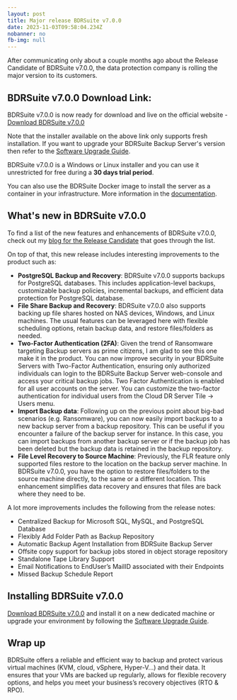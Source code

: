 ```yaml
---
layout: post
title: Major release BDRSuite v7.0.0
date: 2023-11-03T09:58:04.234Z
nobanner: no
fb-img: null
---
```

After communicating only about a couple months ago about the Release Candidate of BDRSuite v7.0.0, the data protection company is rolling the major version to its customers. 

## BDRSuite v7.0.0 Download Link:

BDRSuite v7.0.0 is now ready for download and live on the official website - [Download BDRSuite v7.0.0](https://www.bdrsuite.com/vembu-bdr-suite-download/)

Note that the installer available on the above link only supports fresh installation. If you want to upgrade your BDRSuite Backup Server's version then refer to the [Software Upgrade Guide](https://www.bdrsuite.com/pdf/release-notes/vembu-bdr-automatic-software-update.pdf).

BDRSuite v7.0.0 is a Windows or Linux installer and you can use it unrestricted for free during a **30 days trial period**.

You can also use the BDRSuite Docker image to install the server as a container in your infrastructure. More information in the [documentation](https://www.bdrsuite.com/guide/vembu-bdr-suite/7-0/en/container-deployment.html).

## What's new in BDRSuite v7.0.0

To find a list of the new features and enhancements of BDRSuite v7.0.0, check out my [blog for the Release Candidate](./2023-08-28-bdrsuite-v7.0.0-RC-major-prerelease.md) that goes through the list.

On top of that, this new release includes interesting improvements to the product such as:

- **PostgreSQL Backup and Recovery**: BDRSuite v7.0.0 supports backups for PostgreSQL databases. This includes application-level backups, customizable backup policies, incremental backups, and efficient data protection for PostgreSQL database.
- **File Share Backup and Recovery**: BDRSuite v7.0.0 also supports backing up file shares hosted on NAS devices, Windows, and Linux machines. The usual features can be leveraged here with flexible scheduling options, retain backup data, and restore files/folders as needed.
- **Two-Factor Authentication (2FA)**: Given the trend of Ransomware targeting Backup servers as prime citizens, I am glad to see this one make it in the product. You can now improve security in your BDRSuite Servers with Two-Factor Authentication, ensuring only authorized individuals can login to the BDRSuite Backup Server web-console and access your critical backup jobs. Two Factor Authentication is enabled for all user accounts on the server. You can customize the two-factor authentication for individual users from the Cloud DR Server Tile -> Users menu.
- **Import Backup data**: Following up on the previous point about big-bad scenarios (e.g. Ransomware), you can now easily import backups to a new backup server from a backup repository. This can be useful if you encounter a failure of the backup server for instance. In this case, you can import backups from another backup server or if the backup job has been deleted but the backup data is retained in the backup repository.
- **File Level Recovery to Source Machine**: Previously, the FLR feature only supported files restore to the location on the backup server machine. In BDRSuite v7.0.0, you have the option to restore files/folders to the source machine directly, to the same or a different location. This enhancement simplifies data recovery and ensures that files are back where they need to be.

A lot more improvements includes the following from the release notes:

- Centralized Backup for Microsoft SQL, MySQL, and PostgreSQL Database
- Flexibly Add Folder Path as Backup Repository
- Automatic Backup Agent Installation from BDRSuite Backup Server
- Offsite copy support for backup jobs stored in object storage repository
- Standalone Tape Library Support
- Email Notifications to EndUser’s MailID associated with their Endpoints
- Missed Backup Schedule Report

## Installing BDRSuite v7.0.0

[Download BDRSuite v7.0.0](https://www.bdrsuite.com/vembu-bdr-suite-download/) and install it on a new dedicated machine or upgrade your environment by following the [Software Upgrade Guide](https://www.bdrsuite.com/pdf/release-notes/vembu-bdr-automatic-software-update.pdf).

## Wrap up 

BDRSuite offers a reliable and efficient way to backup and protect various virtual machines (KVM, cloud, vSphere, Hyper-V...) and their data. It ensures that your VMs are backed up regularly, allows for flexible recovery options, and helps you meet your business’s recovery objectives (RTO & RPO).
